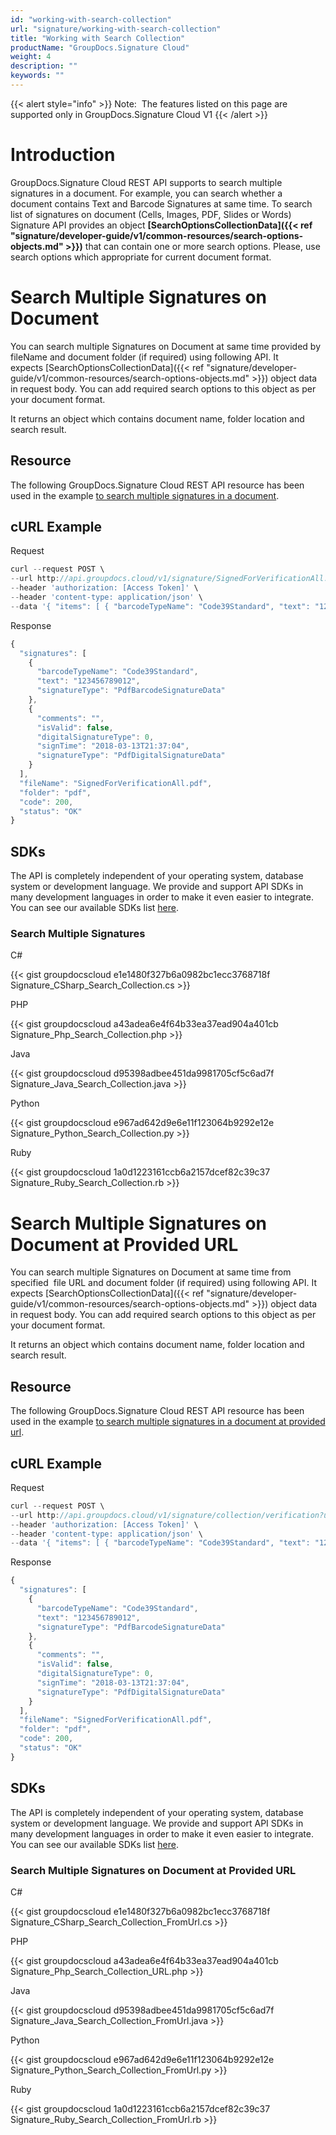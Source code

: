 ```yaml
---
id: "working-with-search-collection"
url: "signature/working-with-search-collection"
title: "Working with Search Collection"
productName: "GroupDocs.Signature Cloud"
weight: 4
description: ""
keywords: ""
---
```


{{< alert style="info" >}}
Note:  The features listed on this page are supported only in GroupDocs.Signature Cloud V1
{{< /alert >}}

# Introduction #

GroupDocs.Signature Cloud REST API supports to search multiple signatures in a document. For example, you can search whether a document contains Text and Barcode Signatures at same time. To search list of signatures on document (Cells, Images, PDF, Slides or Words) Signature API provides an object **[SearchOptionsCollectionData]({{< ref "signature/developer-guide/v1/common-resources/search-options-objects.md" >}})** that can contain one or more search options. Please, use search options which appropriate for current document format.

# Search Multiple Signatures on Document #

You can search multiple Signatures on Document at same time provided by fileName and document folder (if required) using following API. It expects [SearchOptionsCollectionData]({{< ref "signature/developer-guide/v1/common-resources/search-options-objects.md" >}}) object data in request body. You can add required search options to this object as per your document format.

It returns an object which contains document name, folder location and search result.

## Resource ##

The following GroupDocs.Signature Cloud REST API resource has been used in the example [to search multiple signatures in a document](https://apireference.groupdocs.cloud/signature/#!/Search/PostSearchCollection).

## cURL Example ##

 Request

```javascript
curl --request POST \
--url http://api.groupdocs.cloud/v1/signature/SignedForVerificationAll.pdf/collection/search?folder#signed \
--header 'authorization: [Access Token]' \
--header 'content-type: application/json' \
--data '{ "items": [ { "barcodeTypeName": "Code39Standard", "text": "123456789012", "matchType": "Contains", "documentPageNumber": 1, "pagesSetup": { "firstPage": true, "lastPage": false, "oddPages": false, "evenPages": false, "pageNumbers": [  1 ] }, "searchAllPages": true, "OptionsType": "PdfSearchBarcodeOptionsData" }, { "documentPageNumber": 1, "pagesSetup": { "firstPage": true, "lastPage": false, "oddPages": false, "evenPages": false, "pageNumbers": [  1 ] }, "searchAllPages": true, "OptionsType": "PdfSearchDigitalOptionsData" } ] }'

```

 Response

```javascript
{
  "signatures": [
    {
      "barcodeTypeName": "Code39Standard",
      "text": "123456789012",
      "signatureType": "PdfBarcodeSignatureData"
    },
    {
      "comments": "",
      "isValid": false,
      "digitalSignatureType": 0,
      "signTime": "2018-03-13T21:37:04",
      "signatureType": "PdfDigitalSignatureData"
    }
  ],
  "fileName": "SignedForVerificationAll.pdf",
  "folder": "pdf",
  "code": 200,
  "status": "OK"
}
```

## SDKs ##

The API is completely independent of your operating system, database system or development language. We provide and support API SDKs in many development languages in order to make it even easier to integrate. You can see our available SDKs list [here](https://github.com/groupdocs-signature-cloud).

### Search Multiple Signatures ###

 C#

{{< gist groupdocscloud e1e1480f327b6a0982bc1ecc3768718f Signature_CSharp_Search_Collection.cs >}}

 PHP

{{< gist groupdocscloud a43adea6e4f64b33ea37ead904a401cb Signature_Php_Search_Collection.php >}}

 Java

{{< gist groupdocscloud d95398adbee451da9981705cf5c6ad7f Signature_Java_Search_Collection.java >}}

 Python

{{< gist groupdocscloud e967ad642d9e6e11f123064b9292e12e Signature_Python_Search_Collection.py >}}

 Ruby

{{< gist groupdocscloud 1a0d1223161ccb6a2157dcef82c39c37 Signature_Ruby_Search_Collection.rb >}}

# Search Multiple Signatures on Document at Provided URL #

You can search multiple Signatures on Document at same time from specified  file URL and document folder (if required) using following API. It expects [SearchOptionsCollectionData]({{< ref "signature/developer-guide/v1/common-resources/search-options-objects.md" >}}) object data in request body. You can add required search options to this object as per your document format.

It returns an object which contains document name, folder location and search result.

## Resource ##

The following GroupDocs.Signature Cloud REST API resource has been used in the example [to search multiple signatures in a document at provided url](https://apireference.groupdocs.cloud/signature/#!/Search/PostSearchCollectionFromUrl).

## cURL Example ##

 Request

```javascript
curl --request POST \
--url http://api.groupdocs.cloud/v1/signature/collection/verification?url#https%3a%2f%2fwww.dropbox.com%2fs%2fumokluz338w4ng7%2fone-page.docx%3fdl%3d1 \
--header 'authorization: [Access Token]' \
--header 'content-type: application/json' \
--data '{ "items": [ { "barcodeTypeName": "Code39Standard", "text": "123456789012", "matchType": "Contains", "documentPageNumber": 1, "pagesSetup": { "firstPage": true, "lastPage": false, "oddPages": false, "evenPages": false, "pageNumbers": [  1 ] }, "searchAllPages": true, "OptionsType": "PdfSearchBarcodeOptionsData" }, { "documentPageNumber": 1, "pagesSetup": { "firstPage": true, "lastPage": false, "oddPages": false, "evenPages": false, "pageNumbers": [  1 ] }, "searchAllPages": true, "OptionsType": "PdfSearchDigitalOptionsData" } ] }'

```

 Response

```javascript
{
  "signatures": [
    {
      "barcodeTypeName": "Code39Standard",
      "text": "123456789012",
      "signatureType": "PdfBarcodeSignatureData"
    },
    {
      "comments": "",
      "isValid": false,
      "digitalSignatureType": 0,
      "signTime": "2018-03-13T21:37:04",
      "signatureType": "PdfDigitalSignatureData"
    }
  ],
  "fileName": "SignedForVerificationAll.pdf",
  "folder": "pdf",
  "code": 200,
  "status": "OK"
}
```

## SDKs ##

The API is completely independent of your operating system, database system or development language. We provide and support API SDKs in many development languages in order to make it even easier to integrate. You can see our available SDKs list [here](https://github.com/groupdocs-signature-cloud).

### Search Multiple Signatures on Document at Provided URL ###

 C#

{{< gist groupdocscloud e1e1480f327b6a0982bc1ecc3768718f Signature_CSharp_Search_Collection_FromUrl.cs >}}

 PHP

{{< gist groupdocscloud a43adea6e4f64b33ea37ead904a401cb Signature_Php_Search_Collection_URL.php >}}

 Java

{{< gist groupdocscloud d95398adbee451da9981705cf5c6ad7f Signature_Java_Search_Collection_FromUrl.java >}}

 Python

{{< gist groupdocscloud e967ad642d9e6e11f123064b9292e12e Signature_Python_Search_Collection_FromUrl.py >}}

 Ruby

{{< gist groupdocscloud 1a0d1223161ccb6a2157dcef82c39c37 Signature_Ruby_Search_Collection_FromUrl.rb >}}

